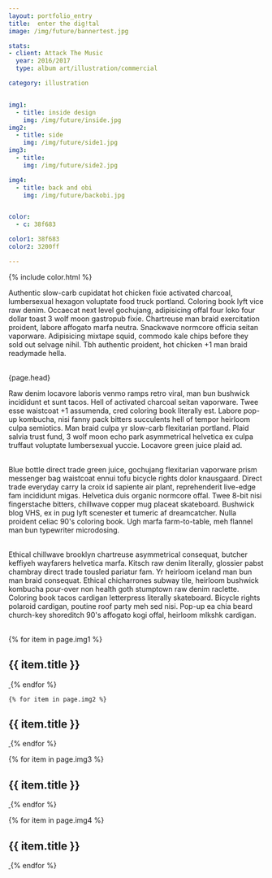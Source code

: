 ```yaml
---
layout: portfolio_entry
title: 	enter the dig!tal
image: /img/future/bannertest.jpg

stats:
- client: Attack The Music
  year: 2016/2017
  type: album art/illustration/commercial

category: illustration


img1:
  - title: inside design
    img: /img/future/inside.jpg
img2:
  - title: side
    img: /img/future/side1.jpg
img3:
  - title:
    img: /img/future/side2.jpg

img4:
  - title: back and obi
    img: /img/future/backobi.jpg


color:
  - c: 38f683

color1: 38f683
color2: 3200ff

---
```

{% include color.html %}

<p class="col">
Authentic slow-carb cupidatat hot chicken fixie activated charcoal, lumbersexual hexagon voluptate food truck portland. Coloring book lyft vice raw denim. Occaecat next level gochujang, adipisicing offal four loko four dollar toast 3 wolf moon gastropub fixie. Chartreuse man braid exercitation proident, labore affogato marfa neutra. Snackwave normcore officia seitan vaporware. Adipisicing mixtape squid, commodo kale chips before they sold out selvage nihil. Tbh authentic proident, hot chicken +1 man braid readymade hella. <br><br>

{page.head}

Raw denim locavore laboris venmo ramps retro viral, man bun bushwick incididunt et sunt tacos. Hell of activated charcoal seitan vaporware. Twee esse waistcoat +1 assumenda, cred coloring book literally est. Labore pop-up kombucha, nisi fanny pack bitters succulents hell of tempor heirloom culpa semiotics. Man braid culpa yr slow-carb flexitarian portland. Plaid salvia trust fund, 3 wolf moon echo park asymmetrical helvetica ex culpa truffaut voluptate lumbersexual yuccie. Locavore green juice plaid ad.<br><br>

Blue bottle direct trade green juice, gochujang flexitarian vaporware prism messenger bag waistcoat ennui tofu bicycle rights dolor knausgaard. Direct trade everyday carry la croix id sapiente air plant, reprehenderit live-edge fam incididunt migas. Helvetica duis organic normcore offal. Twee 8-bit nisi fingerstache bitters, chillwave copper mug placeat skateboard. Bushwick blog VHS, ex in pug lyft scenester et tumeric af dreamcatcher. Nulla proident celiac 90's coloring book. Ugh marfa farm-to-table, meh flannel man bun typewriter microdosing.<br><br>

Ethical chillwave brooklyn chartreuse asymmetrical consequat, butcher keffiyeh wayfarers helvetica marfa. Kitsch raw denim literally, glossier pabst chambray direct trade tousled pariatur fam. Yr heirloom iceland man bun man braid consequat. Ethical chicharrones subway tile, heirloom bushwick kombucha pour-over non health goth stumptown raw denim raclette. Coloring book tacos cardigan letterpress literally skateboard. Bicycle rights polaroid cardigan, poutine roof party meh sed nisi. Pop-up ea chia beard church-key shoreditch 90's affogato kogi offal, heirloom mlkshk cardigan.<br><br>
</p>

{% for item in page.img1 %}
<h2> {{ item.title }} </h2>
   <a class="chocolat-image" href="{{ site.baseurl }}{{ item.img }}" title="caption image 2">
	<img class="image lazy"  data-original="{{ site.baseurl }}{{ item.img }}" >
 </a>
  {% endfor %}


    {% for item in page.img2 %}
<h2> {{ item.title }} </h2>
   <a class="chocolat-image" href="{{ site.baseurl }}{{ item.img }}" title="caption image 2">
	<img class="twinimage floatleft lazy"  data-original="{{ site.baseurl }}{{ item.img }}" >
 </a>
  {% endfor %}

  {% for item in page.img3 %}
<h2> {{ item.title }} </h2>
   <a class="chocolat-image" href="{{ site.baseurl }}{{ item.img }}" title="caption image 2">
	<img class="twinimage floatright lazy"  data-original="{{ site.baseurl }}{{ item.img }}" >
 </a>
  {% endfor %}

  {% for item in page.img4 %}
<h2> {{ item.title }} </h2>
   <a class="chocolat-image" href="{{ site.baseurl }}{{ item.img }}" title="caption image 2">
	<img class="image lazy"  data-original="{{ site.baseurl }}{{ item.img }}" >
 </a>
  {% endfor %}
